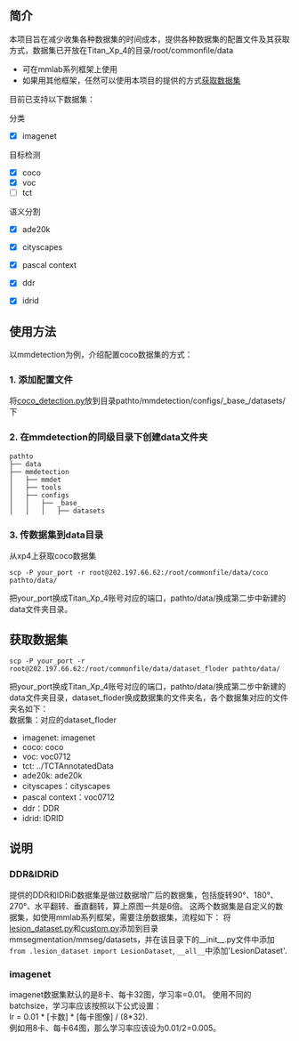 

## 简介

本项目旨在减少收集各种数据集的时间成本，提供各种数据集的配置文件及其获取方式，数据集已开放在Titan_Xp_4的目录/root/commonfile/data
* 可在mmlab系列框架上使用
* 如果用其他框架，任然可以使用本项目的提供的方式[获取数据集](#get_dataset)


目前已支持以下数据集：

分类
- [x] imagenet

目标检测
- [x] coco
- [x] voc
- [ ] tct

语义分割
- [x] ade20k
- [x] cityscapes
- [x] pascal context
- [x] ddr
- [x] idrid


## 使用方法
以mmdetection为例，介绍配置coco数据集的方式：

### 1. 添加配置文件
将[coco_detection.py](detection/coco_detection.py)放到目录pathto/mmdetection/configs/\_base\_/datasets/下

### 2. 在mmdetection的同级目录下创建data文件夹

```plain
pathto
├── data
├── mmdetection
│   ├── mmdet
│   ├── tools
│   ├── configs
│   │   ├── _base_
│   │   │   ├── datasets
```

### 3. 传数据集到data目录
从xp4上获取coco数据集
```plain
scp -P your_port -r root@202.197.66.62:/root/commonfile/data/coco pathto/data/
```
把your_port换成Titan_Xp_4账号对应的端口，pathto/data/换成第二步中新建的data文件夹目录。

<!---
// cd到data目录，然后执行
scp -P 44120 -r root@202.197.66.62:/root/commonfile/data/coco ./
-->

## 获取数据集
```plain
scp -P your_port -r root@202.197.66.62:/root/commonfile/data/dataset_floder pathto/data/
```

把your_port换成Titan_Xp_4账号对应的端口，pathto/data/换成第二步中新建的data文件夹目录，dataset_floder换成数据集的文件夹名，各个数据集对应的文件夹名如下：<span id="get_dataset"></span>
<br>数据集：对应的dataset_floder
* imagenet: imagenet
* coco: coco
* voc: voc0712
* tct: ../TCTAnnotatedData
* ade20k: ade20k
* cityscapes：cityscapes
* pascal context：voc0712
* ddr：DDR  
* idrid: IDRID


## 说明

### DDR&IDRiD
提供的DDR和IDRiD数据集是做过数据增广后的数据集，包括旋转90°、180°、270°、水平翻转、垂直翻转，算上原图一共是6倍。
这两个数据集是自定义的数据集，如使用mmlab系列框架，需要注册数据集，流程如下：
将[lesion_dataset.py](https://github.com/puzzledsky/mmsegmentation-lesion/blob/master/mmseg/datasets/lesion_dataset.py)和[custom.py](https://github.com/puzzledsky/mmsegmentation-lesion/blob/master/mmseg/datasets/custom.py)添加到目录mmsegmentation/mmseg/datasets，并在该目录下的\_\_init\_\_.py文件中添加`from .lesion_dataset import LesionDataset`, `__all__`中添加'LesionDataset'.

### imagenet
imagenet数据集默认的是8卡、每卡32图，学习率=0.01。
使用不同的batchsize，学习率应该按照以下公式设置：<br>
lr = 0.01 \* [卡数] \* [每卡图像] / (8\*32). <br>
例如用8卡、每卡64图，那么学习率应该设为0.01/2=0.005。



<!---
## 说明
可能需要修改的地方：
每卡的图像改这个参数：samples_per_gpu

## 注意事项

### 学习率的设置

#### imagenet

### tct
tct数据集只提供了图像，注释文件需要自己放入对应目录。
TODO 收集tct的注释文件
-->
